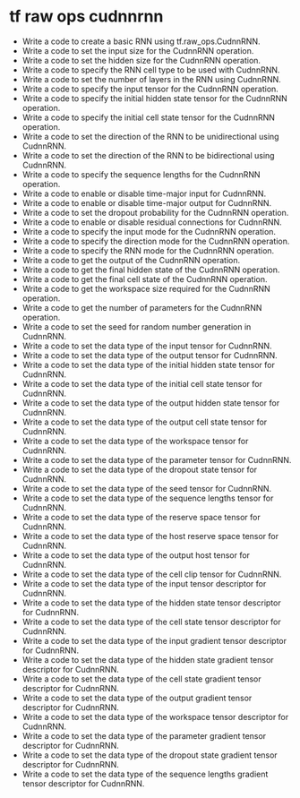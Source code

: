 # tf raw ops cudnnrnn

- Write a code to create a basic RNN using tf.raw_ops.CudnnRNN.
- Write a code to set the input size for the CudnnRNN operation.
- Write a code to set the hidden size for the CudnnRNN operation.
- Write a code to specify the RNN cell type to be used with CudnnRNN.
- Write a code to set the number of layers in the RNN using CudnnRNN.
- Write a code to specify the input tensor for the CudnnRNN operation.
- Write a code to specify the initial hidden state tensor for the CudnnRNN operation.
- Write a code to specify the initial cell state tensor for the CudnnRNN operation.
- Write a code to set the direction of the RNN to be unidirectional using CudnnRNN.
- Write a code to set the direction of the RNN to be bidirectional using CudnnRNN.
- Write a code to specify the sequence lengths for the CudnnRNN operation.
- Write a code to enable or disable time-major input for CudnnRNN.
- Write a code to enable or disable time-major output for CudnnRNN.
- Write a code to set the dropout probability for the CudnnRNN operation.
- Write a code to enable or disable residual connections for CudnnRNN.
- Write a code to specify the input mode for the CudnnRNN operation.
- Write a code to specify the direction mode for the CudnnRNN operation.
- Write a code to specify the RNN mode for the CudnnRNN operation.
- Write a code to get the output of the CudnnRNN operation.
- Write a code to get the final hidden state of the CudnnRNN operation.
- Write a code to get the final cell state of the CudnnRNN operation.
- Write a code to get the workspace size required for the CudnnRNN operation.
- Write a code to get the number of parameters for the CudnnRNN operation.
- Write a code to set the seed for random number generation in CudnnRNN.
- Write a code to set the data type of the input tensor for CudnnRNN.
- Write a code to set the data type of the output tensor for CudnnRNN.
- Write a code to set the data type of the initial hidden state tensor for CudnnRNN.
- Write a code to set the data type of the initial cell state tensor for CudnnRNN.
- Write a code to set the data type of the output hidden state tensor for CudnnRNN.
- Write a code to set the data type of the output cell state tensor for CudnnRNN.
- Write a code to set the data type of the workspace tensor for CudnnRNN.
- Write a code to set the data type of the parameter tensor for CudnnRNN.
- Write a code to set the data type of the dropout state tensor for CudnnRNN.
- Write a code to set the data type of the seed tensor for CudnnRNN.
- Write a code to set the data type of the sequence lengths tensor for CudnnRNN.
- Write a code to set the data type of the reserve space tensor for CudnnRNN.
- Write a code to set the data type of the host reserve space tensor for CudnnRNN.
- Write a code to set the data type of the output host tensor for CudnnRNN.
- Write a code to set the data type of the cell clip tensor for CudnnRNN.
- Write a code to set the data type of the input tensor descriptor for CudnnRNN.
- Write a code to set the data type of the hidden state tensor descriptor for CudnnRNN.
- Write a code to set the data type of the cell state tensor descriptor for CudnnRNN.
- Write a code to set the data type of the input gradient tensor descriptor for CudnnRNN.
- Write a code to set the data type of the hidden state gradient tensor descriptor for CudnnRNN.
- Write a code to set the data type of the cell state gradient tensor descriptor for CudnnRNN.
- Write a code to set the data type of the output gradient tensor descriptor for CudnnRNN.
- Write a code to set the data type of the workspace tensor descriptor for CudnnRNN.
- Write a code to set the data type of the parameter gradient tensor descriptor for CudnnRNN.
- Write a code to set the data type of the dropout state gradient tensor descriptor for CudnnRNN.
- Write a code to set the data type of the sequence lengths gradient tensor descriptor for CudnnRNN.